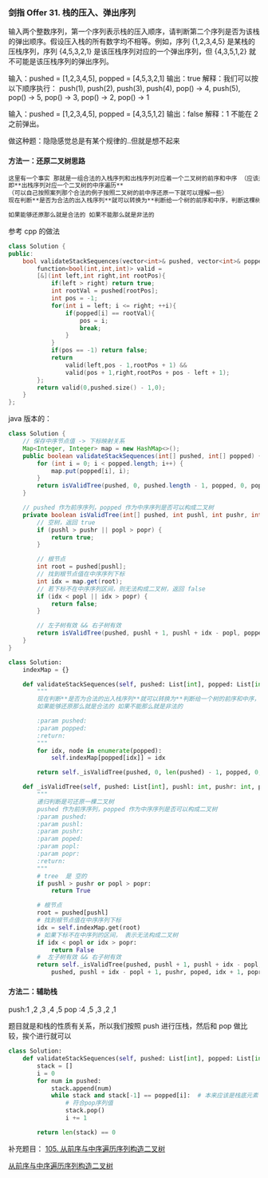 ### 剑指 Offer 31. 栈的压入、弹出序列

输入两个整数序列，第一个序列表示栈的压入顺序，请判断第二个序列是否为该栈的弹出顺序。假设压入栈的所有数字均不相等。例如，序列 {1,2,3,4,5} 是某栈的压栈序列，序列 {4,5,3,2,1} 是该压栈序列对应的一个弹出序列，但 {4,3,5,1,2} 就不可能是该压栈序列的弹出序列。

输入：pushed = [1,2,3,4,5], popped = [4,5,3,2,1]
输出：true
解释：我们可以按以下顺序执行：
push(1), push(2), push(3), push(4), pop() -> 4,
push(5), pop() -> 5, pop() -> 3, pop() -> 2, pop() -> 1

输入：pushed = [1,2,3,4,5], popped = [4,3,5,1,2]
输出：false
解释：1 不能在 2 之前弹出。

做这种题：隐隐感觉总是有某个规律的..但就是想不起来

#### 方法一：还原二叉树思路

```markdown
这里有一个事实 那就是一组合法的入栈序列和出栈序列对应着一个二叉树的前序和中序 （应该是来源于 2000 多年浙大的一道考研真题） 即**入栈序列对应一个二叉树的前序遍历**
即**出栈序列对应一个二叉树的中序遍历**
（可以自己按照案列那个合法的例子按照二叉树的前中序还原一下就可以理解一些）
现在判断**是否为合法的出入栈序列**就可以转换为**判断给一个树的前序和中序，判断这棵树能否还原为一个二叉树**

如果能够还原那么就是合法的 如果不能那么就是非法的
```

参考 cpp 的做法

```cpp
class Solution {
public:
    bool validateStackSequences(vector<int>& pushed, vector<int>& popped) {
        function<bool(int,int,int)> valid =
        [&](int left,int right,int rootPos){
            if(left > right) return true;
            int rootVal = pushed[rootPos];
            int pos = -1;
            for(int i = left; i <= right; ++i){
                if(popped[i] == rootVal){
                    pos = i;
                    break;
                }
            }
            if(pos == -1) return false;
            return
                valid(left,pos - 1,rootPos + 1) &&
                valid(pos + 1,right,rootPos + pos - left + 1);
        };
        return valid(0,pushed.size() - 1,0);
    }
};
```

java 版本的：

```java
class Solution {
    // 保存中序节点值 -> 下标映射关系
    Map<Integer, Integer> map = new HashMap<>();
    public boolean validateStackSequences(int[] pushed, int[] popped) {
        for (int i = 0; i < popped.length; i++) {
            map.put(popped[i], i);
        }
        return isValidTree(pushed, 0, pushed.length - 1, popped, 0, popped.length - 1);
    }

    // pushed 作为前序序列，popped 作为中序序列是否可以构成二叉树
    private boolean isValidTree(int[] pushed, int pushl, int pushr, int[] popped, int popl, int popr) {
        // 空树，返回 true
        if (pushl > pushr || popl > popr) {
            return true;
        }

        // 根节点
        int root = pushed[pushl];
        // 找到根节点值在中序序列下标
        int idx = map.get(root);
        // 若下标不在中序序列区间，则无法构成二叉树，返回 false
        if (idx < popl || idx > popr) {
            return false;
        }

        // 左子树有效 && 右子树有效
        return isValidTree(pushed, pushl + 1, pushl + idx - popl, popped, popl, idx - 1) && isValidTree(pushed, pushl + idx - popl + 1, pushr, popped, idx + 1, popr);
    }
}


```

```python
class Solution:
    indexMap = {}

    def validateStackSequences(self, pushed: List[int], popped: List[int]) -> bool:
        """
        现在判断**是否为合法的出入栈序列**就可以转换为**判断给一个树的前序和中序，判断这棵树能否还原为一个二叉树**
        如果能够还原那么就是合法的 如果不能那么就是非法的

        :param pushed:
        :param popped:
        :return:
        """
        for idx, node in enumerate(popped):
            self.indexMap[popped[idx]] = idx

        return self._isValidTree(pushed, 0, len(pushed) - 1, popped, 0, len(popped) - 1)

    def _isValidTree(self, pushed: List[int], pushl: int, pushr: int, poped: List[int], popl: int, popr: int) -> bool:
        """
        递归判断是可还原一棵二叉树
        pushed 作为前序序列，popped 作为中序序列是否可以构成二叉树
        :param pushed:
        :param pushl:
        :param pushr:
        :param poped:
        :param popl:
        :param popr:
        :return:
        """
        # tree  是 空的
        if pushl > pushr or popl > popr:
            return True

        # 根节点
        root = pushed[pushl]
        # 找到根节点值在中序序列下标
        idx = self.indexMap.get(root)
        # 如果下标不在中序列的区间， 表示无法构成二叉树
        if idx < popl or idx > popr:
            return False
        #  左子树有效 && 右子树有效
        return self._isValidTree(pushed, pushl + 1, pushl + idx - popl, poped, popl, idx - 1) and self._isValidTree(
            pushed, pushl + idx - popl + 1, pushr, poped, idx + 1, popr)
```

#### 方法二：辅助栈

push:1 ,2 ,3 ,4 ,5
pop :4 ,5 ,3 ,2 ,1

题目就是和栈的性质有关系，所以我们按照 push 进行压栈，然后和 pop 做比较，挨个进行就可以

```python
class Solution:
    def validateStackSequences(self, pushed: List[int], popped: List[int]) -> bool:
        stack = []
        i = 0
        for num in pushed:
            stack.append(num)
            while stack and stack[-1] == popped[i]:  # 本来应该是栈底元素
                # 符合pop序列值
                stack.pop()
                i += 1

        return len(stack) == 0

```

补充题目： [105. 从前序与中序遍历序列构造二叉树](https://leetcode.cn/problems/construct-binary-tree-from-preorder-and-inorder-traversal/)

[从前序与中序遍历序列构造二叉树](../二叉树/105.%20从前序与中序遍历序列构造二叉树.md)
